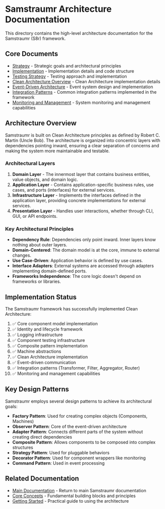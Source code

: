# Samstraumr Architecture Documentation

This directory contains the high-level architecture documentation for the Samstraumr (S8r) framework.

## Core Documents

- [Strategy](strategy.md) - Strategic goals and architectural principles
- [Implementation](implementation.md) - Implementation details and code structure
- [Testing Strategy](testing-strategy.md) - Testing approach and implementation
- [Clean Architecture Overview](clean/README.md) - Clean Architecture implementation details
- [Event-Driven Architecture](event/README.md) - Event system design and implementation
- [Integration Patterns](patterns/README.md) - Common integration patterns implemented in the framework
- [Monitoring and Management](monitoring/README.md) - System monitoring and management capabilities

## Architecture Overview

Samstraumr is built on Clean Architecture principles as defined by Robert C. Martin (Uncle Bob). The architecture is organized into concentric layers with dependencies pointing inward, ensuring a clear separation of concerns and making the system more maintainable and testable.

### Architectural Layers

1. **Domain Layer** - The innermost layer that contains business entities, value objects, and domain logic.
2. **Application Layer** - Contains application-specific business rules, use cases, and ports (interfaces) for external services.
3. **Infrastructure Layer** - Implements the interfaces defined in the application layer, providing concrete implementations for external services.
4. **Presentation Layer** - Handles user interactions, whether through CLI, GUI, or API endpoints.

### Key Architectural Principles

- **Dependency Rule**: Dependencies only point inward. Inner layers know nothing about outer layers.
- **Domain-Centered**: The domain model is at the core, immune to external changes.
- **Use Case-Driven**: Application behavior is defined by use cases.
- **Interface Adapters**: External systems are accessed through adapters implementing domain-defined ports.
- **Frameworks Independence**: The core logic doesn't depend on frameworks or libraries.

## Implementation Status

The Samstraumr framework has successfully implemented Clean Architecture:

1. ✅ Core component model implementation
2. ✅ Identity and lifecycle framework
3. ✅ Logging infrastructure
4. ✅ Component testing infrastructure
5. ✅ Composite pattern implementation
6. ✅ Machine abstractions
7. ✅ Clean Architecture implementation
8. ✅ Event-driven communication
9. ✅ Integration patterns (Transformer, Filter, Aggregator, Router)
10. ✅ Monitoring and management capabilities

## Key Design Patterns

Samstraumr employs several design patterns to achieve its architectural goals:

- **Factory Pattern**: Used for creating complex objects (Components, Machines)
- **Observer Pattern**: Core of the event-driven architecture
- **Adapter Pattern**: Connects different parts of the system without creating direct dependencies
- **Composite Pattern**: Allows components to be composed into complex structures
- **Strategy Pattern**: Used for pluggable behaviors
- **Decorator Pattern**: Used for component wrappers like monitoring
- **Command Pattern**: Used in event processing

## Related Documentation

- [Main Documentation](../../README.md) - Return to main Samstraumr documentation
- [Core Concepts](../concepts/core-concepts.md) - Fundamental building blocks and principles
- [Getting Started](../guides/getting-started.md) - Practical guide to using the architecture
